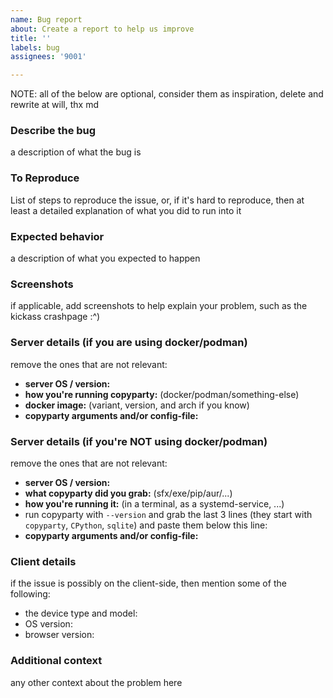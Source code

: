 ```yaml
---
name: Bug report
about: Create a report to help us improve
title: ''
labels: bug
assignees: '9001'

---
```


NOTE:
all of the below are optional, consider them as inspiration, delete and rewrite at will, thx md


### Describe the bug
a description of what the bug is

### To Reproduce
List of steps to reproduce the issue, or, if it's hard to reproduce, then at least a detailed explanation of what you did to run into it

### Expected behavior
a description of what you expected to happen

### Screenshots
if applicable, add screenshots to help explain your problem, such as the kickass crashpage :^)

### Server details (if you are using docker/podman)
remove the ones that are not relevant:
* **server OS / version:** 
* **how you're running copyparty:** (docker/podman/something-else)
* **docker image:** (variant, version, and arch if you know)
* **copyparty arguments and/or config-file:** 

### Server details (if you're NOT using docker/podman)
remove the ones that are not relevant:
* **server OS / version:** 
* **what copyparty did you grab:** (sfx/exe/pip/aur/...)
* **how you're running it:** (in a terminal, as a systemd-service, ...)
* run copyparty with `--version` and grab the last 3 lines (they start with `copyparty`, `CPython`, `sqlite`) and paste them below this line:
* **copyparty arguments and/or config-file:** 

### Client details
if the issue is possibly on the client-side, then mention some of the following:
* the device type and model: 
* OS version: 
* browser version: 

### Additional context
any other context about the problem here

